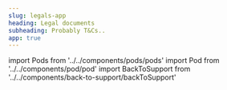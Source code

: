 ```yaml
---
slug: legals-app
heading: Legal documents
subheading: Probably T&Cs..
app: true
---
```


import Pods from '../../components/pods/pods'
import Pod from '../../components/pod/pod'
import BackToSupport from '../../components/back-to-support/backToSupport'

<BackToSupport/>
<Pods>
  <Pod link={'/terms-and-conditions-for-site-and-app-app'} heading={'App/Site T&Cs'} description={'Web & App terms of access'} type={'app-terms'}/>
  <Pod link={'/terms-and-conditions-for-isa-app'} heading={'ISA T&Cs'} description={'ISA terms & conditions'} type={'isa-terms'}/>
  <Pod link={'/key-facts-documents-app'} heading={'KFDs'} description={'Key Facts Documents'} type={'key-facts'}/>
  <Pod link={'/data-privacy-and-cookies-app'} heading={'Privacy'} description={'Data privacy & cookies'} type={'privacy'}/>
</Pods>